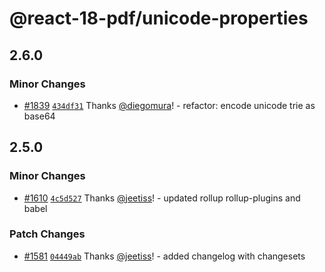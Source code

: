 # @react-18-pdf/unicode-properties

## 2.6.0

### Minor Changes

- [#1839](https://github.com/diegomura/react-pdf/pull/1839) [`434df31`](https://github.com/diegomura/react-pdf/commit/434df317a92ae5b51ee7b23a9f6500de0b6aa4aa) Thanks [@diegomura](https://github.com/diegomura)! - refactor: encode unicode trie as base64

## 2.5.0

### Minor Changes

- [#1610](https://github.com/diegomura/react-pdf/pull/1610) [`4c5d527`](https://github.com/diegomura/react-pdf/commit/4c5d52721d29d843f1d09c3fd74370832429f70e) Thanks [@jeetiss](https://github.com/jeetiss)! - updated rollup rollup-plugins and babel

### Patch Changes

- [#1581](https://github.com/diegomura/react-pdf/pull/1581) [`04449ab`](https://github.com/diegomura/react-pdf/commit/04449ab352db0cca2155024dd3e8c690e42193ca) Thanks [@jeetiss](https://github.com/jeetiss)! - added changelog with changesets
